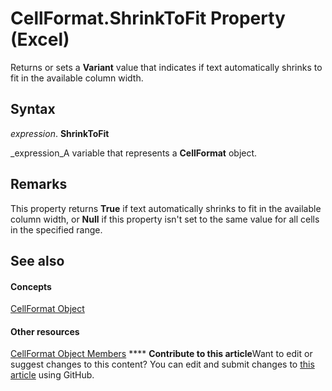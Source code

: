 
# CellFormat.ShrinkToFit Property (Excel)

Returns or sets a  **Variant** value that indicates if text automatically shrinks to fit in the available column width.


## Syntax

 _expression_. **ShrinkToFit**

 _expression_A variable that represents a  **CellFormat** object.


## Remarks

This property returns  **True** if text automatically shrinks to fit in the available column width, or **Null** if this property isn't set to the same value for all cells in the specified range.


## See also


#### Concepts


 [CellFormat Object](da4e50b9-6d5b-22e1-3113-0d1ea6686272.md)
#### Other resources


 [CellFormat Object Members](cbc8b4d2-7e43-d72b-a487-94871bbd8620.md)
****   **Contribute to this article**Want to edit or suggest changes to this content? You can edit and submit changes to  [this article](https://github.com/jhershey00/VBA_Excel_Test/OpenXMLCon/articles/978403ae-7eb5-046f-6c76-d7abcc0e2b2e.md) using GitHub.

